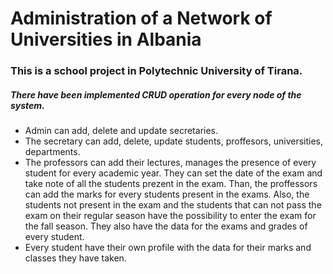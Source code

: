 # Administration of a Network of Universities in Albania

### This is a school project in Polytechnic University of Tirana. 

##### There have been implemented CRUD operation for every node of the system. 
  * Admin can add, delete and update secretaries.  
  * The secretary can add, delete, update students, proffesors, universities, departments.
  * The professors can add their lectures, manages the presence of every student for every academic year. They can set the date of the exam and take note of all the students prezent in the exam. Than, the proffessors can add the marks for every students present in the exams. Also, the students not present in the exam and the students that can not pass the exam on their regular season have the possibility to enter the exam for the fall season. They also have the data for the exams and grades of every student. 
  * Every student have their own profile with the data for their marks and classes they have taken.  

